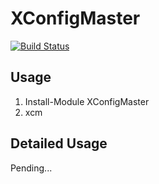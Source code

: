 # XConfigMaster

[![Build Status](https://dev.azure.com/xconfigmaster/XConfigMaster/_apis/build/status/hecflores.XConfigMaster?branchName=master)](https://dev.azure.com/xconfigmaster/XConfigMaster/_build/latest?definitionId=1&branchName=master)

## Usage
1. Install-Module XConfigMaster
2. xcm

## Detailed Usage
Pending...
